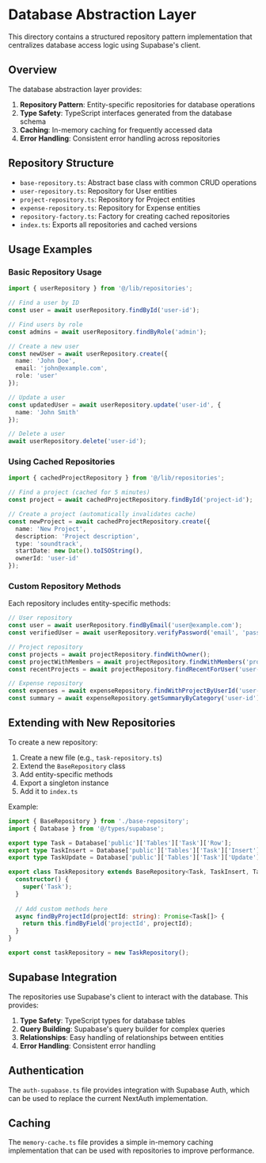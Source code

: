 # Database Abstraction Layer

This directory contains a structured repository pattern implementation that centralizes database access logic using Supabase's client.

## Overview

The database abstraction layer provides:

1. **Repository Pattern**: Entity-specific repositories for database operations
2. **Type Safety**: TypeScript interfaces generated from the database schema
3. **Caching**: In-memory caching for frequently accessed data
4. **Error Handling**: Consistent error handling across repositories

## Repository Structure

- `base-repository.ts`: Abstract base class with common CRUD operations
- `user-repository.ts`: Repository for User entities
- `project-repository.ts`: Repository for Project entities
- `expense-repository.ts`: Repository for Expense entities
- `repository-factory.ts`: Factory for creating cached repositories
- `index.ts`: Exports all repositories and cached versions

## Usage Examples

### Basic Repository Usage

```typescript
import { userRepository } from '@/lib/repositories';

// Find a user by ID
const user = await userRepository.findById('user-id');

// Find users by role
const admins = await userRepository.findByRole('admin');

// Create a new user
const newUser = await userRepository.create({
  name: 'John Doe',
  email: 'john@example.com',
  role: 'user'
});

// Update a user
const updatedUser = await userRepository.update('user-id', {
  name: 'John Smith'
});

// Delete a user
await userRepository.delete('user-id');
```

### Using Cached Repositories

```typescript
import { cachedProjectRepository } from '@/lib/repositories';

// Find a project (cached for 5 minutes)
const project = await cachedProjectRepository.findById('project-id');

// Create a project (automatically invalidates cache)
const newProject = await cachedProjectRepository.create({
  name: 'New Project',
  description: 'Project description',
  type: 'soundtrack',
  startDate: new Date().toISOString(),
  ownerId: 'user-id'
});
```

### Custom Repository Methods

Each repository includes entity-specific methods:

```typescript
// User repository
const user = await userRepository.findByEmail('user@example.com');
const verifiedUser = await userRepository.verifyPassword('email', 'password');

// Project repository
const projects = await projectRepository.findWithOwner();
const projectWithMembers = await projectRepository.findWithMembers('project-id');
const recentProjects = await projectRepository.findRecentForUser('user-id', 5);

// Expense repository
const expenses = await expenseRepository.findWithProjectByUserId('user-id');
const summary = await expenseRepository.getSummaryByCategory('user-id');
```

## Extending with New Repositories

To create a new repository:

1. Create a new file (e.g., `task-repository.ts`)
2. Extend the `BaseRepository` class
3. Add entity-specific methods
4. Export a singleton instance
5. Add it to `index.ts`

Example:

```typescript
import { BaseRepository } from './base-repository';
import { Database } from '@/types/supabase';

export type Task = Database['public']['Tables']['Task']['Row'];
export type TaskInsert = Database['public']['Tables']['Task']['Insert'];
export type TaskUpdate = Database['public']['Tables']['Task']['Update'];

export class TaskRepository extends BaseRepository<Task, TaskInsert, TaskUpdate> {
  constructor() {
    super('Task');
  }
  
  // Add custom methods here
  async findByProjectId(projectId: string): Promise<Task[]> {
    return this.findByField('projectId', projectId);
  }
}

export const taskRepository = new TaskRepository();
```

## Supabase Integration

The repositories use Supabase's client to interact with the database. This provides:

1. **Type Safety**: TypeScript types for database tables
2. **Query Building**: Supabase's query builder for complex queries
3. **Relationships**: Easy handling of relationships between entities
4. **Error Handling**: Consistent error handling

## Authentication

The `auth-supabase.ts` file provides integration with Supabase Auth, which can be used to replace the current NextAuth implementation.

## Caching

The `memory-cache.ts` file provides a simple in-memory caching implementation that can be used with repositories to improve performance.